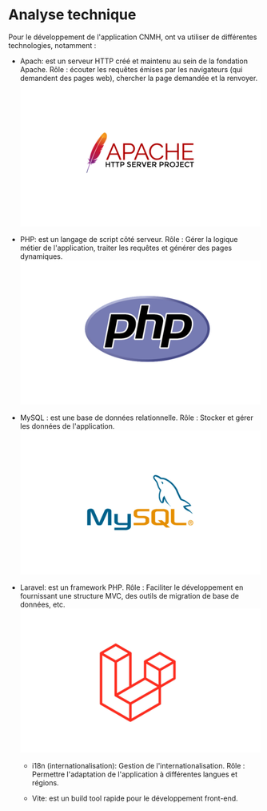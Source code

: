 # Analyse technique 


Pour le développement de l'application CNMH, ont va utiliser de différentes technologies, notamment : 

- Apach: est un serveur HTTP créé et maintenu au sein de la fondation Apache.
  Rôle : écouter les requêtes émises par les navigateurs (qui demandent des pages web), chercher la page demandée et la renvoyer.
![Apachehttp](./images/Apachehttp.png)


- PHP: est un langage de script côté serveur.
  Rôle : Gérer la logique métier de l'application, traiter les requêtes et générer des pages dynamiques.
![php](./images/php.png)
- MySQL :  est une base de données relationnelle.
   Rôle : Stocker et gérer les données de l'application.
![MySQL](./images/MySQL.png)

- Laravel:  est un framework PHP.
  Rôle : Faciliter le développement en fournissant une structure MVC, des outils de migration de base de données, etc.
  ![LARAVEL](./images/laravel.png)

  - i18n (internationalisation): 
  Gestion de l'internationalisation.
    Rôle : Permettre l'adaptation de l'application à différentes langues et régions.

  - Vite:
   est un build tool rapide pour le développement front-end.
    
   